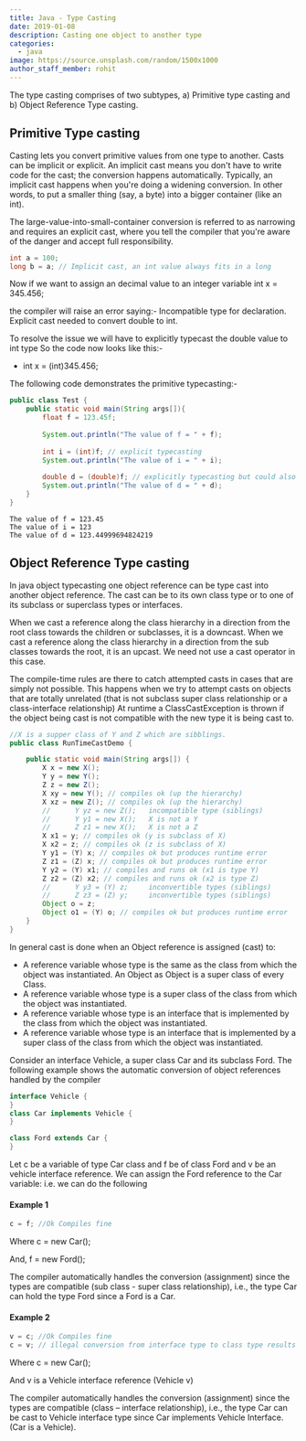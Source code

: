 ```yaml
---
title: Java - Type Casting
date: 2019-01-08
description: Casting one object to another type
categories:
  - java
image: https://source.unsplash.com/random/1500x1000
author_staff_member: rohit
---
```


The type casting comprises of two subtypes, a) Primitive type casting and b) Object Reference Type casting.

## Primitive Type casting
Casting lets you convert primitive values from one type to another. Casts can be implicit or explicit. An implicit cast means you don't have to write code for the cast; the conversion happens automatically. Typically, an implicit cast happens when you're doing a widening conversion. In other words, to put a smaller thing (say, a byte) into a bigger container (like an int).

The large-value-into-small-container conversion is referred to as narrowing and requires an explicit cast, where you tell the compiler that you're aware of the danger and accept full responsibility.

```java
int a = 100;
long b = a; // Implicit cast, an int value always fits in a long
```
Now if we want to assign an decimal value to an integer variable 
int x = 345.456; 

the compiler will raise an error saying:-
Incompatible type for declaration. Explicit cast needed to convert double to int.

To resolve the issue we will have to explicitly typecast the double value to int type
So the code now looks like this:- 
- int x =  (int)345.456;

The following code demonstrates the primitive typecasting:-
```java
public class Test {
	public static void main(String args[]){
		float f = 123.45f;
		
		System.out.println("The value of f = " + f);
		
		int i = (int)f; // explicit typecasting 
		System.out.println("The value of i = " + i);
		
		double d = (double)f; // explicitly typecasting but could also be implicit
		System.out.println("The value of d = " + d);
	}
}
```

```text
The value of f = 123.45
The value of i = 123
The value of d = 123.44999694824219
```

## Object Reference Type casting
In java object typecasting one object reference can be type cast into another object reference. The cast can be to its own class type or to one of its subclass or superclass types or interfaces.

When we cast a reference along the class hierarchy in a direction from the root class towards the children or subclasses, it is a downcast. When we cast a reference along the class hierarchy in a direction from the sub classes towards the root, it is an upcast. We need not use a cast operator in this case.

The compile-time rules are there to catch attempted casts in cases that are simply not possible. This happens when we try to attempt casts on objects that are totally unrelated (that is not subclass super class relationship or a class-interface relationship) At runtime a ClassCastException is thrown if the object being cast is not compatible with the new type it is being cast to.

```java
//X is a supper class of Y and Z which are sibblings.
public class RunTimeCastDemo {

	public static void main(String args[]) {
		X x = new X();
		Y y = new Y();
		Z z = new Z();
		X xy = new Y(); // compiles ok (up the hierarchy)
		X xz = new Z(); // compiles ok (up the hierarchy)
		//		Y yz = new Z();   incompatible type (siblings)
		//		Y y1 = new X();   X is not a Y
		//		Z z1 = new X();   X is not a Z
		X x1 = y; // compiles ok (y is subclass of X)
		X x2 = z; // compiles ok (z is subclass of X)
		Y y1 = (Y) x; // compiles ok but produces runtime error
		Z z1 = (Z) x; // compiles ok but produces runtime error
		Y y2 = (Y) x1; // compiles and runs ok (x1 is type Y)
		Z z2 = (Z) x2; // compiles and runs ok (x2 is type Z)
		//		Y y3 = (Y) z;     inconvertible types (siblings)
		//		Z z3 = (Z) y;     inconvertible types (siblings)
		Object o = z;
		Object o1 = (Y) o; // compiles ok but produces runtime error
	}
}
```

In general cast is done when an Object reference is assigned (cast) to:
-	 A reference variable whose type is the same as the class from which the object was instantiated. An Object as Object is a super class of every Class.
-	 A reference variable whose type is a super class of the class from which the object was instantiated.
-	 A reference variable whose type is an interface that is implemented by the class from which the object was instantiated.
-	 A reference variable whose type is an interface that is implemented by a super class of the class from which the object was instantiated.

Consider an interface Vehicle, a super class Car and its subclass Ford. The following example shows the automatic conversion of object references handled by the compiler

```java
interface Vehicle {
}
class Car implements Vehicle {
}

class Ford extends Car {
}
```

Let c be a variable of type Car class and f be of class Ford and v be an vehicle interface reference. We can assign the Ford reference to the Car variable:
i.e. we can do the following

#### Example 1
```java
c = f; //Ok Compiles fine
```

Where c = new Car();

And, f = new Ford();

The compiler automatically handles the conversion (assignment) since the types are compatible (sub class - super class relationship), i.e., the type Car can hold the type Ford since a Ford is a Car.

#### Example 2
```java
v = c; //Ok Compiles fine
c = v; // illegal conversion from interface type to class type results in compilation error
```
Where c = new Car();

And v is a Vehicle interface reference (Vehicle v)

The compiler automatically handles the conversion (assignment) since the types are compatible (class – interface relationship), i.e., the type Car can be cast to Vehicle interface type since Car implements Vehicle Interface. (Car is a Vehicle).














